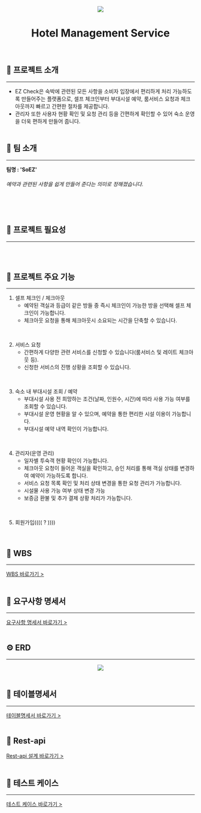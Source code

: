 <div align="center"><img src="C:\Users\Playdata\Desktop\후보 4.png"/></div>

<div align="center">
    <h1> Hotel Management Service </h1>
</div>
<br/>

## 📣 프로젝트 소개
***

   - EZ Check은 숙박에 관련된 모든 사항을 소비자 입장에서 편리하게 처리 가능하도록 만들어주는 플랫폼으로, 셀프 체크인부터 부대시설 예약, 룸서비스 요청과 체크아웃까지 빠르고 간편한 절차를 제공합니다.
   - 관리자 또한 사용자 현황 확인 및 요청 관리 등을 간편하게 확인할 수 있어 숙소 운영을 더욱 편하게 만들어 줍니다.
<br/></br>

## 📣 팀 소개
***
**팀명  : 'SoEZ'**
###### 예약과 관련된 사항을 쉽게 만들어 준다는 의미로 정해졌습니다.
<br/></br>

## 📣 프로젝트 필요성
***
<br/></br>

## 📣 프로젝트 주요 기능
***
1. 셀프 체크인 / 체크아웃
    - 예약된 객실과 등급이 같은 방들 중 즉시 체크인이 가능한 방을 선택해 셀프 체크인이 가능합니다.
    - 체크아웃 요청을 통해 체크아웃시 소요되는 시간을 단축할 수 있습니다.  
<br/>

2. 서비스 요청
    - 간편하게 다양한 관련 서비스를 신청할 수 있습니다(룸서비스 및 레이트 체크아웃 등).
    - 신청한 서비스의 진행 상황을 조회할 수 있습니다.  
<br/>

3. 숙소 내 부대시설 조회 / 예약
    - 부대시설 사용 전 희망하는 조건(날짜, 인원수, 시간)에 따라 사용 가능 여부를 조회할 수 있습니다.
    - 부대시설 운영 현황을 알 수 있으며, 예약을 통한 편리한 시설 이용이 가능합니다.
    - 부대시설 예약 내역 확인이 가능합니다.  
<br/>

4. 관리자(운영 관리)
    - 일자별 투숙객 현황 확인이 가능합니다.
    - 체크아웃 요청이 들어온 객실을 확인하고, 승인 처리를 통해 객실 상태를 변경하여 예약이 가능하도록 합니다.
    - 서비스 요청 목록 확인 및 처리 상태 변경을 통한 요청 관리가 가능합니다.
    - 시설물 사용 가능 여부 상태 변경 가능
    - 보증금 환불 및 추가 결제 상황 처리가 가능합니다.  
<br/>

5. 회원가입((((  ?  ))))  
<br/>

## 📅 WBS
***
[WBS 바로가기 >](https://docs.google.com/spreadsheets/d/1wkCAW3SN-maeXB0BXnZn7svSK6Sjo7YLFL-78kbF_vw/edit#gid=1531810588)  
<br/>

## 📝 요구사항 명세서
***
[요구사항 명세서 바로가기 >](https://docs.google.com/spreadsheets/d/1wkCAW3SN-maeXB0BXnZn7svSK6Sjo7YLFL-78kbF_vw/edit#gid=1162915854)  
<br/>

## ⚙ ERD
***
<div align="center"><img src="C:\Users\Playdata\Desktop\2nd ERD.png"/></div>  
<br/>

## 📝 테이블명세서
***
[테이블명세서 바로가기 >](https://docs.google.com/spreadsheets/d/1wkCAW3SN-maeXB0BXnZn7svSK6Sjo7YLFL-78kbF_vw/edit#gid=2132224808)  
<br/>

## 📝 Rest-api
[Rest-api 설계 바로가기 >](https://docs.google.com/spreadsheets/d/1wkCAW3SN-maeXB0BXnZn7svSK6Sjo7YLFL-78kbF_vw/edit#gid=427773154)  
<br/>

## 📝 테스트 케이스
***
[테스트 케이스 바로가기 >](https://docs.google.com/spreadsheets/d/1wkCAW3SN-maeXB0BXnZn7svSK6Sjo7YLFL-78kbF_vw/edit#gid=427773154)  
<br/>

